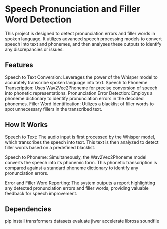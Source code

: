 # Speech Pronunciation and Filler Word Detection

This project is designed to detect pronunciation errors and filler words in spoken language. It utilizes advanced speech processing models to convert speech into text and phonemes, and then analyses these outputs to identify any discrepancies or issues.

## Features
Speech to Text Conversion: Leverages the power of the Whisper model to accurately transcribe spoken language into text.
Speech to Phoneme Transcription: Uses Wav2Vec2Phoneme for precise conversion of speech into phonetic representations.
Pronunciation Error Detection: Employs a phoneme dictionary to identify pronunciation errors in the decoded phonemes.
Filler Word Identification: Utilizes a blacklist of filler words to spot unnecessary fillers in the transcribed text.

## How It Works
Speech to Text: The audio input is first processed by the Whisper model, which transcribes the speech into text. This text is then analyzed to detect filler words based on a predefined blacklist.

Speech to Phoneme: Simultaneously, the Wav2Vec2Phoneme model converts the speech into its phonemic form. This phonetic transcription is compared against a standard phoneme dictionary to identify any pronunciation errors.

Error and Filler Word Reporting: The system outputs a report highlighting any detected pronunciation errors and filler words, providing valuable feedback for speech improvement.

## Dependencies
pip install transformers datasets evaluate jiwer accelerate librosa soundfile


